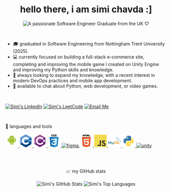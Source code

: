 <h1 align="center">hello there, i am simi chavda :]</h1>
<p align="center">
<img src="https://img.shields.io/badge/A_passionate_Software_Engineer_Graduate_from_the_UK_♡-FA7AC1?style=for-the-badge" alt="A passionate Software Engineer Graduate from the UK ♡"/>
</p>


<br>

- 🎓 graduated in Software Engineering from Nottingham Trent University (2025).
- 💻 currently focused on building a full-stack e-commerce site, completing and improving the mobile game I created on Unity Engine and improving my Python skills and knowledge.
- 🌱 always looking to expand my knowledge, with a recent interest in modern DevOps practices and mobile app development.
- 💬 available to chat about Python, web development, or video games.


<br>


<a href="https://linkedin.com/in/simi-chavda-56b835235" target="_blank"><img align="center" src="https://img.shields.io/badge/LinkedIn-fba0cf?style=for-the-badge&logo=linkedIn&logoColor=white" alt="Simi's LinkedIn" /></a>
<a href="https://www.leetcode.com/simichavda" target="_blank"><img align="center" src="https://img.shields.io/badge/LeetCode-fba0cf?style=for-the-badge&logo=LeetCode&logoColor=white" alt="Simi's LeetCode" /></a>
<a href="mailto:simichavda05@gmail.com" target="_blank"><img align="center" src="https://img.shields.io/badge/Email_Me-fba0cf?style=for-the-badge&logo=gmail&logoColor=white" alt="Email Me" /></a>


<br>

<p align="start">
🚀 languages and tools <br><br>
<a href="https://developer.android.com" target="_blank" rel="noreferrer"> <img src="https://raw.githubusercontent.com/devicons/devicon/master/icons/android/android-original-wordmark.svg" alt="android" width="40" height="40"/> </a>
<a href="https://www.w3schools.com/cpp/" target="_blank" rel="noreferrer"> <img src="https://raw.githubusercontent.com/devicons/devicon/master/icons/cplusplus/cplusplus-original.svg" alt="cplusplus" width="40" height="40"/> </a>
<a href="https://www.w3schools.com/cs/" target="_blank" rel="noreferrer"> <img src="https://raw.githubusercontent.com/devicons/devicon/master/icons/csharp/csharp-original.svg" alt="csharp" width="40" height="40"/> </a>
<a href="https://www.w3schools.com/css/" target="_blank" rel="noreferrer"> <img src="https://raw.githubusercontent.com/devicons/devicon/master/icons/css3/css3-original-wordmark.svg" alt="css3" width="40" height="40"/> </a>
<a href="https://www.figma.com/" target="_blank" rel="noreferrer"> <img src="https://www.vectorlogo.zone/logos/figma/figma-icon.svg" alt="figma" width="40" height="40"/> </a>
<a href="https://www.w3.org/html/" target="_blank" rel="noreferrer"> <img src="https://raw.githubusercontent.com/devicons/devicon/master/icons/html5/html5-original-wordmark.svg" alt="html5" width="40" height="40"/> </a>
<a href="https://developer.mozilla.org/en-US/docs/Web/JavaScript" target="_blank" rel="noreferrer"> <img src="https://raw.githubusercontent.com/devicons/devicon/master/icons/javascript/javascript-original.svg" alt="javascript" width="40" height="40"/> </a>
<a href="https://www.mysql.com/" target="_blank" rel="noreferrer"> <img src="https://raw.githubusercontent.com/devicons/devicon/master/icons/mysql/mysql-original-wordmark.svg" alt="mysql" width="40" height="40"/> </a>
<a href="https://www.python.org" target="_blank" rel="noreferrer"> <img src="https://raw.githubusercontent.com/devicons/devicon/master/icons/python/python-original.svg" alt="python" width="40" height="40"/> </a>
<a href="https://unity.com/" target="_blank" rel="noreferrer"> <img src="https://www.vectorlogo.zone/logos/unity3d/unity3d-icon.svg" alt="unity" width="40" height="40"/> </a>
</p>


<br><br>


<p align="center">
📈 my GitHub stats <br><br>
<img src="https://github-readme-stats.vercel.app/api?username=simichavda&show_icons=true&locale=en&theme=dark&hide_border=true" alt="Simi's GitHub Stats" />
<img src="https://github-readme-stats.vercel.app/api/top-langs?username=simichavda&show_icons=true&locale=en&theme=dark&hide_border=true" alt="Simi's Top Languages" />
</p>

